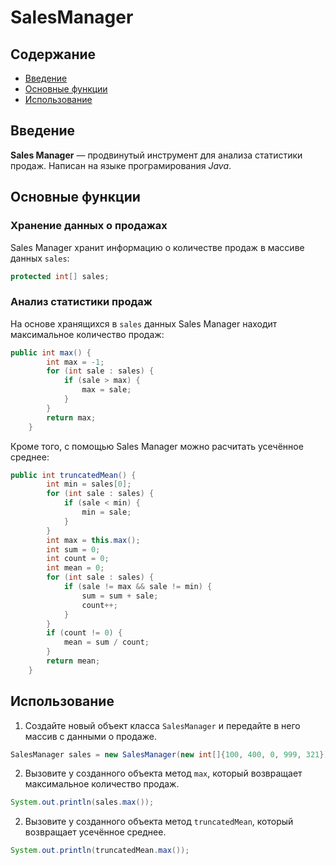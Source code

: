 # SalesManager
## Содержание
* [Введение](#введение)
* [Основные функции](#основные-функции)
* [Использование](#использование)
## Введение
**Sales Manager** — продвинутый инструмент для анализа статистики продаж. Написан на языке програмирования _Java_.
## Основные функции
### Хранение данных о продажах
Sales Manager хранит информацию о количестве продаж в массиве данных `sales`:
```java
protected int[] sales;
```
### Анализ статистики продаж
На основе хранящихся в `sales` данных Sales Manager находит максимальное количество продаж:
```java
public int max() {
        int max = -1;
        for (int sale : sales) {
            if (sale > max) {
                max = sale;
            }
        }
        return max;
    }
```
Кроме того, с помощью Sales Manager можно расчитать усечённое среднее:
```java
public int truncatedMean() {
        int min = sales[0];
        for (int sale : sales) {
            if (sale < min) {
                min = sale;
            }
        }
        int max = this.max();
        int sum = 0;
        int count = 0;
        int mean = 0;
        for (int sale : sales) {
            if (sale != max && sale != min) {
                sum = sum + sale;
                count++;
            }
        }
        if (count != 0) {
            mean = sum / count;
        }
        return mean;
    }
```
## Использование
1. Создайте новый объект класса `SalesManager` и передайте в него массив с данными о продаже.
```java
SalesManager sales = new SalesManager(new int[]{100, 400, 0, 999, 321});
```
2. Вызовите у созданного объекта метод `max`, который возвращает максимальное количество продаж.
```java
System.out.println(sales.max());
```
2. Вызовите у созданного объекта метод `truncatedMean`, который возвращает усечённое среднее.
```java
System.out.println(truncatedMean.max());
```